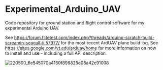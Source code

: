 # Experimental_Arduino_UAV
Code repository for ground station and flight control software for my experimental Arduino UAV.

See https://forum.flitetest.com/index.php?threads/arduino-scratch-build-screamin-seagull-ii.57977/ for the most recent ArdUAV plane build log.
See https://sites.google.com/vt.edu/arduav/home for more information on how to install and use - including a full API description.

![220500_6e545070a4160f896825e06a42c91008](https://user-images.githubusercontent.com/20977405/56856999-49920400-6935-11e9-973e-fa402c1bb689.jpg)
